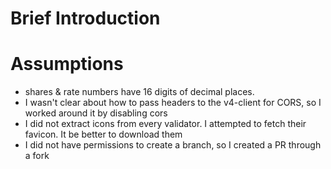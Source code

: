 # Brief Introduction

# Assumptions

- shares & rate numbers have 16 digits of decimal places.
- I wasn't clear about how to pass headers to the v4-client for CORS, so I worked around it by disabling cors
- I did not extract icons from every validator. I attempted to fetch their favicon. It be better to download them
- I did not have permissions to create a branch, so I created a PR through a fork
